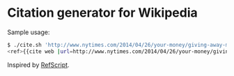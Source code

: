 # Citation generator for Wikipedia

Sample usage:

```bash
$ ./cite.sh 'http://www.nytimes.com/2014/04/26/your-money/giving-away-money-and-making-sure-its-put-to-work.html'
<ref>{{cite web |url=http://www.nytimes.com/2014/04/26/your-money/giving-away-money-and-making-sure-its-put-to-work.html |date=April 25, 2014 |title=Donating, and Making Sure the Money Is Put to Work |publisher=The New York Times |accessdate=June 18, 2016}}</ref>
```

Inspired by [RefScript](https://en.wikipedia.org/wiki/User:Ark25/RefScript).
